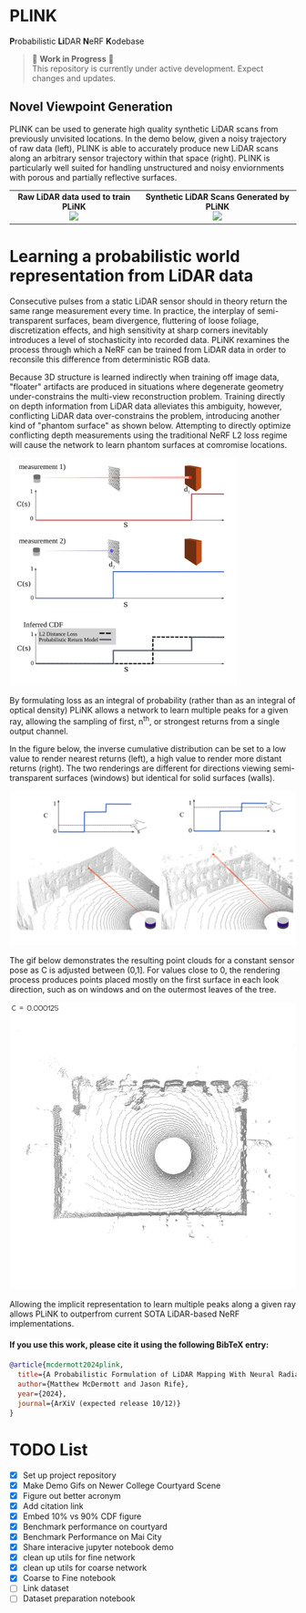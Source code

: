 # PLINK
**P**robabilistic **Li**DAR **N**eRF **K**odebase

> 🚧 **Work in Progress** 🚧  
> This repository is currently under active development. Expect changes and updates.

## Novel Viewpoint Generation
PLINK can be used to generate high quality synthetic LiDAR scans from previously unvisited locations. In the demo below, given a noisy trajectory of raw data (left), PLINK is able to accurately produce new LiDAR scans along an arbitrary sensor trajectory within that space (right).
PLINK is particularly well suited for handling unstructured and noisy enviornments with porous and partially reflective surfaces.

<table>
  <tr>
    <td style="text-align: center;">
      <strong>Raw LiDAR data used to train PLiNK</strong><br>
      <img src="./demo/trainingDataCourtyard.gif" width="400" />
    </td>
    <td style="text-align: center;">
      <strong>Synthetic LiDAR Scans Generated by PLiNK</strong><br>
      <img src="./demo/NCv14.gif" width="400" />
    </td>
  </tr>
</table>

# Learning a probabilistic world representation from LiDAR data 


<!-- A LiDAR sensor emits a pulse of near-infared light and uses time of flight to estimate distance to a reflecting surface.  -->
Consecutive pulses from a static LiDAR sensor should in theory return the same range measurement every time. In practice, the interplay of semi-transparent surfaces, beam divergence, fluttering of loose foliage, discretization effects, and high sensitivity at sharp corners inevitably introduces a level of stochasticity into recorded data.
PLiNK rexamines the process through which a NeRF can be trained from LiDAR data in order to reconsile this difference from deterministic RGB data. 

<!-- In the image domain, "floaters", a common (but undesirable) artifact produced by NeRFs, are clouds of disconnected material that the model learns to reproduce apparent features in training images, but do not correspond to actual surfaces in the real world.  -->
Because 3D structure is learned indirectly when training off image data, "floater" artifacts are produced in situations where degenerate geometry under-constrains the multi-view reconstruction problem. Training directly on depth information from LiDAR data alleviates this ambiguity, however, conflicting LiDAR data over-constrains the problem, introducing another kind of "phantom surface" as shown below. Attempting to directly optimize conflicting depth measurements using the traditional NeRF L2 loss regime will cause the network to learn phantom surfaces at comromise locations.

<img src="./demo/CDF.png" alt="Alt text" width="400"/>

By formulating loss as an integral of probability (rather than as an integral of optical density) PLiNK allows a network to learn multiple peaks for a given ray, allowing the sampling of first, $\text{n}^{\text{th}}$, or strongest returns from a single output channel. 

In the figure below, the inverse cumulative distribution can be set to a low value to render nearest returns (left), a high value to render more distant returns (right). The two renderings are different for directions viewing semi-transparent surfaces (windows) but identical for solid surfaces (walls).

<img src="./demo/10v90.png" alt="Alt text" width="600"/>

The gif below demonstrates the resulting point clouds for a constant sensor pose as C is adjusted between (0,1]. For values close to 0, the rendering process produces points placed mostly on the first surface in each look direction, such as on windows and on the outermost leaves of the tree.  

<img src="./demo/CDFslider2.gif" alt="Alt text" width="600"/>



Allowing the implicit representation to learn multiple peaks along a given ray allows PLiNK to outperfrom current SOTA LiDAR-based NeRF implementations. 

#### If you use this work, please cite it using the following BibTeX entry:

```bibtex
@article{mcdermott2024plink,
  title={A Probabilistic Formulation of LiDAR Mapping With Neural Radiance Fields},
  author={Matthew McDermott and Jason Rife},
  year={2024},
  journal={ArXiV (expected release 10/12)}
}
```

# TODO List

- [X] Set up project repository
- [X] Make Demo Gifs on Newer College Courtyard Scene
- [X] Figure out better acronym
- [X] Add citation link
- [X] Embed 10% vs 90% CDF figure
- [X] Benchmark performance on courtyard
- [X] Benchmark Performance on Mai City
- [X] Share interacive jupyter notebook demo
- [X] clean up utils for fine network
- [X] clean up utils for coarse network
- [X] Coarse to Fine notebook
- [ ] Link dataset
- [ ] Dataset preparation notebook
